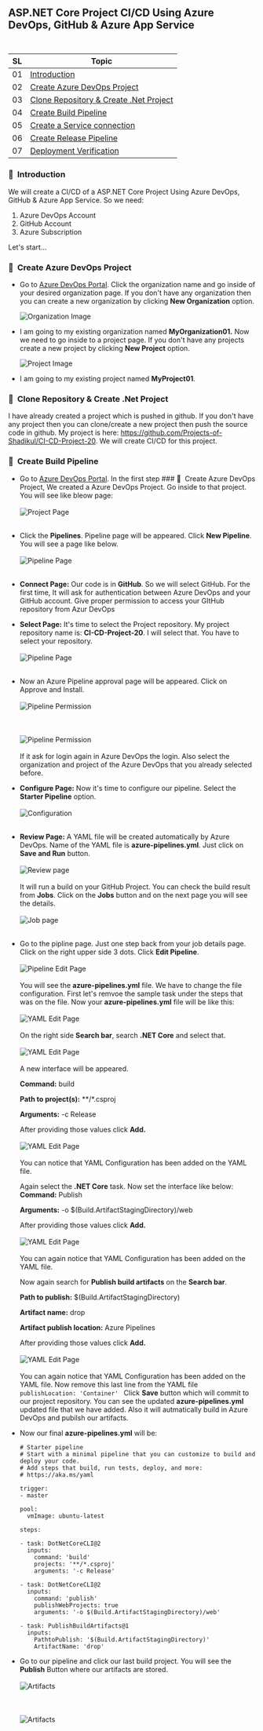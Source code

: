 ## <p align=left>ASP.NET Core Project CI/CD Using Azure DevOps, GitHub & Azure App Service<br> <br> </p>
| **SL** | **Topic** |
| --- | --- |
| 01 | [Introduction](#01) |
| 02 | [Create Azure DevOps Project](#02) |
| 03 | [Clone Repository & Create .Net Project](#03) |
| 04 | [Create Build Pipeline](#04) |
| 05 | [Create a Service connection](#05) |
| 06 | [Create Release Pipeline](#06) |
| 07 | [Deployment Verification](#07) |

### <a name="01">:diamond_shape_with_a_dot_inside: &nbsp;Introduction</a> 
We will create a CI/CD of a ASP.NET Core Project Using Azure DevOps, GitHub & Azure App Service. So we need:

1. Azure DevOps Account
2. GitHub Account
3. Azure Subscription

Let's start...

### <a name="02">:diamond_shape_with_a_dot_inside: &nbsp;Create Azure DevOps Project</a>
- Go to [Azure DevOps Portal](https://dev.azure.com/). Click the organization name and go inside of your desired organization page. 
If you don't have any organization then you can create a new organization by clicking **New Organization** option.

   <img src= "https://github.com/Shadikul-Islam/Microsoft-Based-Work/blob/master/Azure%20DevOps-Create%20and%20Configure%20Self%20Hosted%20Agent/Images/Image-1.png" alt="Organization Image"> 

- I am going to my existing organization named **MyOrganization01.** Now we need to go inside to a project page. If you don't have any projects create a new project by clicking **New Project** option.

   <img src= "https://github.com/Shadikul-Islam/Microsoft-Based-Work/blob/master/Azure%20DevOps-Create%20and%20Configure%20Self%20Hosted%20Agent/Images/Image-2.png" alt="Project Image">
   
- I am going to my existing project named **MyProject01**.

### <a name="03">:diamond_shape_with_a_dot_inside: &nbsp;Clone Repository & Create .Net Project</a>
I have already created a project which is pushed in github. If you don't have any project then you can clone/create a new project then push the source code in github. My project is here: https://github.com/Projects-of-Shadikul/CI-CD-Project-20. We will create CI/CD for this project.

### <a name="04">:diamond_shape_with_a_dot_inside: &nbsp;Create Build Pipeline</a>
- Go to [Azure DevOps Portal](https://dev.azure.com/). In the first step ### <a name="02">:diamond_shape_with_a_dot_inside: &nbsp;Create Azure DevOps Project</a>,     We created a Azure DevOps Project. Go inside to that project. You will see like bleow page:
  <br><br> <img src= "https://github.com/Shadikul-Islam/CI-CD-Projects/blob/master/Azure%20DevOps%20CI-CD/CI-CD%20Using%20ASP.NET%20Core%2C%20Azure%20DevOps%2C%20GitHub%20%26%20App%20Service/Images/Image-1.png" alt="Project Page"> <br><br>
- Click the **Pipelines**. Pipeline page will be appeared. Click **New Pipeline**. You will see a page like below.
  <br><br> <img src= "https://github.com/Shadikul-Islam/CI-CD-Projects/blob/master/Azure%20DevOps%20CI-CD/CI-CD%20Using%20ASP.NET%20Core%2C%20Azure%20DevOps%2C%20GitHub%20%26%20App%20Service/Images/Image-2.png" alt="Pipeline Page"> <br><br>
- **Connect Page:** Our code is in **GitHub**. So we will select GitHub. For the first time, It will ask for authentication between Azure DevOps and your GitHub account. Give proper permission to access your GItHub repository from Azur DevOps
- **Select Page:** It's time to select the Project repository. My project repository name is: **CI-CD-Project-20**. I will select that. You have to select your repository.
  <br><br> <img src= "https://github.com/Shadikul-Islam/CI-CD-Projects/blob/master/Azure%20DevOps%20CI-CD/CI-CD%20Using%20ASP.NET%20Core%2C%20Azure%20DevOps%2C%20GitHub%20%26%20App%20Service/Images/Image-3.png" alt="Pipeline Page"> <br><br>
- Now an Azure Pipeline approval page will be appeared. Click on Approve and Install.
  <br><br> <img src= "https://github.com/Shadikul-Islam/CI-CD-Projects/blob/master/Azure%20DevOps%20CI-CD/CI-CD%20Using%20ASP.NET%20Core%2C%20Azure%20DevOps%2C%20GitHub%20%26%20App%20Service/Images/Image-4.png" alt="Pipeline Permission"> <br><br>
  <br><br> <img src= "https://github.com/Shadikul-Islam/CI-CD-Projects/blob/master/Azure%20DevOps%20CI-CD/CI-CD%20Using%20ASP.NET%20Core%2C%20Azure%20DevOps%2C%20GitHub%20%26%20App%20Service/Images/Image-5.png" alt="Pipeline Permission"> <br><br>
  If it ask for login again in Azure DevOps the login. Also select the organization and project of the Azure DevOps that you already selected before.
- **Configure Page:** Now it's time to configure our pipeline. Select the **Starter Pipeline** option.
  <br><br> <img src= "https://github.com/Shadikul-Islam/CI-CD-Projects/blob/master/Azure%20DevOps%20CI-CD/CI-CD%20Using%20ASP.NET%20Core%2C%20Azure%20DevOps%2C%20GitHub%20%26%20App%20Service/Images/Image-6.png" alt="Configuration"> <br><br>
- **Review Page:** A YAML file will be created automatically by Azure DevOps. Name of the YAML file is **azure-pipelines.yml**. Just click on **Save and Run** button. 
  <br><br> <img src= "https://github.com/Shadikul-Islam/CI-CD-Projects/blob/master/Azure%20DevOps%20CI-CD/CI-CD%20Using%20ASP.NET%20Core%2C%20Azure%20DevOps%2C%20GitHub%20%26%20App%20Service/Images/Image-7.png" alt="Review page"> <br><br>
  It will run a build on your GitHub Project. You can check the build result from **Jobs**. Click on the **Jobs** button and on the next page you will see the details.
  <br><br> <img src= "https://github.com/Shadikul-Islam/CI-CD-Projects/blob/master/Azure%20DevOps%20CI-CD/CI-CD%20Using%20ASP.NET%20Core%2C%20Azure%20DevOps%2C%20GitHub%20%26%20App%20Service/Images/Image-8.png" alt="Job page"> <br><br>
- Go to the pipline page. Just one step back from your job details page. Click on the right upper side 3 dots. Click **Edit Pipeline**. 
  <br><br> <img src= "https://github.com/Shadikul-Islam/CI-CD-Projects/blob/master/Azure%20DevOps%20CI-CD/CI-CD%20Using%20ASP.NET%20Core%2C%20Azure%20DevOps%2C%20GitHub%20%26%20App%20Service/Images/Image-9.png" alt="Pipeline Edit Page"> <br><br>
  You will see the **azure-pipelines.yml** file. We have to change the file configuration. First let's remvoe the sample task under the steps that was on the file. Now your **azure-pipelines.yml** file will be like this:
  <br><br> <img src= "https://github.com/Shadikul-Islam/CI-CD-Projects/blob/master/Azure%20DevOps%20CI-CD/CI-CD%20Using%20ASP.NET%20Core%2C%20Azure%20DevOps%2C%20GitHub%20%26%20App%20Service/Images/Image-10.png" alt="YAML Edit Page"> <br><br>
  On the right side **Search bar**, search **.NET Core** and select that.
  <br><br> <img src= "https://github.com/Shadikul-Islam/CI-CD-Projects/blob/master/Azure%20DevOps%20CI-CD/CI-CD%20Using%20ASP.NET%20Core%2C%20Azure%20DevOps%2C%20GitHub%20%26%20App%20Service/Images/Image-11.png" alt="YAML Edit Page"> <br><br>
  A new interface will be appeared. 
  
  **Command:** build
  
  **Path to project(s):**  **/*.csproj
  
  **Arguments:** -c Release
  
  After providing those values click **Add.**
  <br><br> <img src= "https://github.com/Shadikul-Islam/CI-CD-Projects/blob/master/Azure%20DevOps%20CI-CD/CI-CD%20Using%20ASP.NET%20Core%2C%20Azure%20DevOps%2C%20GitHub%20%26%20App%20Service/Images/Image-12.png" alt="YAML Edit Page"> <br><br>
  You can notice that YAML Configuration has been added on the YAML file.
  
  Again select the **.NET Core** task. Now set the interface like below:
  **Command:** Publish
  
  **Arguments:** -o $(Build.ArtifactStagingDirectory)/web
  
  After providing those values click **Add.**
  <br><br> <img src= "https://github.com/Shadikul-Islam/CI-CD-Projects/blob/master/Azure%20DevOps%20CI-CD/CI-CD%20Using%20ASP.NET%20Core%2C%20Azure%20DevOps%2C%20GitHub%20%26%20App%20Service/Images/Image-13.png" alt="YAML Edit Page"> <br><br>
  You can again notice that YAML Configuration has been added on the YAML file.
  
  Now again search for **Publish build artifacts** on the **Search bar**.
  
  **Path to publish:** $(Build.ArtifactStagingDirectory)
  
  **Artifact name:** drop
  
  **Artifact publish location:** Azure Pipelines
  
  After providing those values click **Add.**
  <br><br> <img src= "https://github.com/Shadikul-Islam/CI-CD-Projects/blob/master/Azure%20DevOps%20CI-CD/CI-CD%20Using%20ASP.NET%20Core%2C%20Azure%20DevOps%2C%20GitHub%20%26%20App%20Service/Images/Image-14.png" alt="YAML Edit Page"> <br><br>
  You can again notice that YAML Configuration has been added on the YAML file. Now remove this last line from the YAML file ````publishLocation: 'Container' ````
  Click **Save** button which will commit to our project repository. You can see the updated **azure-pipelines.yml** updated file that we have added. Also it will autmatically build in Azure DevOps and pubilsh our artifacts.
  
- Now our final **azure-pipelines.yml** will be:
  ````
  # Starter pipeline
  # Start with a minimal pipeline that you can customize to build and deploy your code.
  # Add steps that build, run tests, deploy, and more:
  # https://aka.ms/yaml

  trigger:
  - master

  pool:
    vmImage: ubuntu-latest

  steps:

  - task: DotNetCoreCLI@2
    inputs:
      command: 'build'
      projects: '**/*.csproj'
      arguments: '-c Release'

  - task: DotNetCoreCLI@2
    inputs:
      command: 'publish'
      publishWebProjects: true
      arguments: '-o $(Build.ArtifactStagingDirectory)/web'

  - task: PublishBuildArtifacts@1
    inputs:
      PathtoPublish: '$(Build.ArtifactStagingDirectory)'
      ArtifactName: 'drop'
  ````
  
- Go to our pipeline and click our last build project. You will see the **Publish** Button where our artifacts are stored.
  <br><br> <img src= "https://github.com/Shadikul-Islam/CI-CD-Projects/blob/master/Azure%20DevOps%20CI-CD/CI-CD%20Using%20ASP.NET%20Core%2C%20Azure%20DevOps%2C%20GitHub%20%26%20App%20Service/Images/Image-15.png" alt="Artifacts"> <br><br>
  <br><br> <img src= "https://github.com/Shadikul-Islam/CI-CD-Projects/blob/master/Azure%20DevOps%20CI-CD/CI-CD%20Using%20ASP.NET%20Core%2C%20Azure%20DevOps%2C%20GitHub%20%26%20App%20Service/Images/Image-16.png" alt="Artifacts"> <br><br>
  
